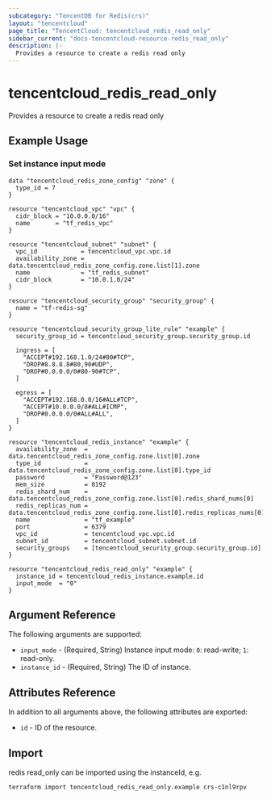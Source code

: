 ```yaml
---
subcategory: "TencentDB for Redis(crs)"
layout: "tencentcloud"
page_title: "TencentCloud: tencentcloud_redis_read_only"
sidebar_current: "docs-tencentcloud-resource-redis_read_only"
description: |-
  Provides a resource to create a redis read only
---
```


# tencentcloud_redis_read_only

Provides a resource to create a redis read only

## Example Usage

### Set instance input mode

```hcl
data "tencentcloud_redis_zone_config" "zone" {
  type_id = 7
}

resource "tencentcloud_vpc" "vpc" {
  cidr_block = "10.0.0.0/16"
  name       = "tf_redis_vpc"
}

resource "tencentcloud_subnet" "subnet" {
  vpc_id            = tencentcloud_vpc.vpc.id
  availability_zone = data.tencentcloud_redis_zone_config.zone.list[1].zone
  name              = "tf_redis_subnet"
  cidr_block        = "10.0.1.0/24"
}

resource "tencentcloud_security_group" "security_group" {
  name = "tf-redis-sg"
}

resource "tencentcloud_security_group_lite_rule" "example" {
  security_group_id = tencentcloud_security_group.security_group.id

  ingress = [
    "ACCEPT#192.168.1.0/24#80#TCP",
    "DROP#8.8.8.8#80,90#UDP",
    "DROP#0.0.0.0/0#80-90#TCP",
  ]

  egress = [
    "ACCEPT#192.168.0.0/16#ALL#TCP",
    "ACCEPT#10.0.0.0/8#ALL#ICMP",
    "DROP#0.0.0.0/0#ALL#ALL",
  ]
}

resource "tencentcloud_redis_instance" "example" {
  availability_zone  = data.tencentcloud_redis_zone_config.zone.list[0].zone
  type_id            = data.tencentcloud_redis_zone_config.zone.list[0].type_id
  password           = "Password@123"
  mem_size           = 8192
  redis_shard_num    = data.tencentcloud_redis_zone_config.zone.list[0].redis_shard_nums[0]
  redis_replicas_num = data.tencentcloud_redis_zone_config.zone.list[0].redis_replicas_nums[0]
  name               = "tf_example"
  port               = 6379
  vpc_id             = tencentcloud_vpc.vpc.id
  subnet_id          = tencentcloud_subnet.subnet.id
  security_groups    = [tencentcloud_security_group.security_group.id]
}

resource "tencentcloud_redis_read_only" "example" {
  instance_id = tencentcloud_redis_instance.example.id
  input_mode  = "0"
}
```

## Argument Reference

The following arguments are supported:

* `input_mode` - (Required, String) Instance input mode: `0`: read-write; `1`: read-only.
* `instance_id` - (Required, String) The ID of instance.

## Attributes Reference

In addition to all arguments above, the following attributes are exported:

* `id` - ID of the resource.




## Import

redis read_only can be imported using the instanceId, e.g.

```
terraform import tencentcloud_redis_read_only.example crs-c1nl9rpv
```

